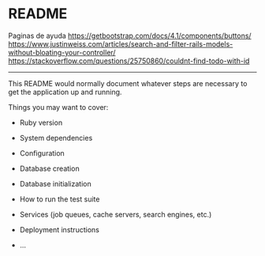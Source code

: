 # README
Paginas de ayuda
https://getbootstrap.com/docs/4.1/components/buttons/
https://www.justinweiss.com/articles/search-and-filter-rails-models-without-bloating-your-controller/
https://stackoverflow.com/questions/25750860/couldnt-find-todo-with-id
*************

This README would normally document whatever steps are necessary to get the
application up and running.

Things you may want to cover:

* Ruby version

* System dependencies

* Configuration

* Database creation

* Database initialization

* How to run the test suite

* Services (job queues, cache servers, search engines, etc.)

* Deployment instructions

* ...
